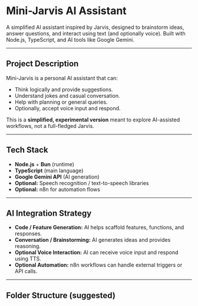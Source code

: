 # Mini-Jarvis AI Assistant

A simplified AI assistant inspired by Jarvis, designed to brainstorm ideas, answer questions, and interact using text (and optionally voice). Built with Node.js, TypeScript, and AI tools like Google Gemini.

---

## Project Description

Mini-Jarvis is a personal AI assistant that can:
- Think logically and provide suggestions.
- Understand jokes and casual conversation.
- Help with planning or general queries.
- Optionally, accept voice input and respond.

This is a **simplified, experimental version** meant to explore AI-assisted workflows, not a full-fledged Jarvis.

---

## Tech Stack

- **Node.js** + **Bun** (runtime)
- **TypeScript** (main language)
- **Google Gemini API** (AI generation)
- **Optional:** Speech recognition / text-to-speech libraries
- **Optional:** n8n for automation flows

---

## AI Integration Strategy

- **Code / Feature Generation:** AI helps scaffold features, functions, and responses.
- **Conversation / Brainstorming:** AI generates ideas and provides reasoning.
- **Optional Voice Interaction:** AI can receive voice input and respond using TTS.
- **Optional Automation:** n8n workflows can handle external triggers or API calls.

---

## Folder Structure (suggested)

